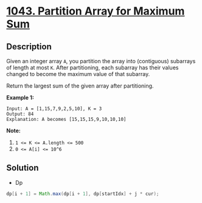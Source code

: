 # [1043. Partition Array for Maximum Sum](https://leetcode.com/problems/partition-array-for-maximum-sum/)

## Description

Given an integer array `A`, you partition the array into (contiguous) subarrays of length at most `K`.  After partitioning, each subarray has their values changed to become the maximum value of that subarray.

Return the largest sum of the given array after partitioning.

**Example 1:**
```
Input: A = [1,15,7,9,2,5,10], K = 3
Output: 84
Explanation: A becomes [15,15,15,9,10,10,10]
```

**Note:**
1. `1 <= K <= A.length <= 500`
2. `0 <= A[i] <= 10^6`


## Solution

* Dp

```java
dp[i + 1] = Math.max(dp[i + 1], dp[startIdx] + j * cur);
```